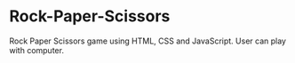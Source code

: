 # Rock-Paper-Scissors
Rock Paper Scissors game using HTML, CSS and JavaScript. User can play with computer.
